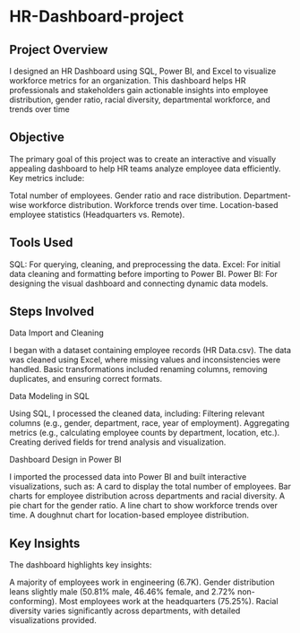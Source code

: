 # HR-Dashboard-project

 ## Project Overview
 I designed an HR Dashboard using SQL, Power BI, and Excel to visualize workforce metrics for an organization. This dashboard helps HR professionals and stakeholders gain actionable insights into employee distribution, gender ratio, racial diversity, departmental workforce, and trends over time

 ## Objective
 The primary goal of this project was to create an interactive and visually appealing dashboard to help HR teams analyze employee data efficiently. Key metrics include:

Total number of employees.
Gender ratio and race distribution.
Department-wise workforce distribution.
Workforce trends over time.
Location-based employee statistics (Headquarters vs. Remote).

## Tools Used
SQL: For querying, cleaning, and preprocessing the data.
Excel: For initial data cleaning and formatting before importing to Power BI.
Power BI: For designing the visual dashboard and connecting dynamic data models.

## Steps Involved

Data Import and Cleaning

I began with a dataset containing employee records (HR Data.csv).
The data was cleaned using Excel, where missing values and inconsistencies were handled. Basic transformations included renaming columns, removing duplicates, and ensuring correct formats.

Data Modeling in SQL

Using SQL, I processed the cleaned data, including:
Filtering relevant columns (e.g., gender, department, race, year of employment).
Aggregating metrics (e.g., calculating employee counts by department, location, etc.).
Creating derived fields for trend analysis and visualization.

Dashboard Design in Power BI

I imported the processed data into Power BI and built interactive visualizations, such as:
A card to display the total number of employees.
Bar charts for employee distribution across departments and racial diversity.
A pie chart for the gender ratio.
A line chart to show workforce trends over time.
A doughnut chart for location-based employee distribution.

## Key Insights
The dashboard highlights key insights:

A majority of employees work in engineering (6.7K).
Gender distribution leans slightly male (50.81% male, 46.46% female, and 2.72% non-conforming).
Most employees work at the headquarters (75.25%).
Racial diversity varies significantly across departments, with detailed visualizations provided.
 
